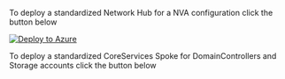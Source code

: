 To deploy a standardized Network Hub for a NVA configuration click the button below

[![Deploy to Azure](https://aka.ms/deploytoazurebutton)](https://portal.azure.com/#create/Microsoft.Template/uri/https%3A%2F%2Fraw.githubusercontent.com%2FMark-gx%2FAzureTemplates%2Fmain%2FVirtualNetworks%2FVNet-Hub-Networking%2Ftemplate.json)


To deploy a standardized CoreServices Spoke for DomainControllers and Storage accounts click the button below

